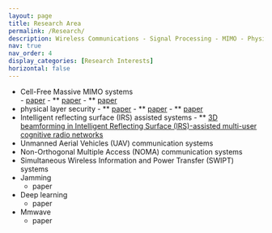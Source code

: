 ```yaml
---
layout: page
title: Research Area
permalink: /Research/
description: Wireless Communications - Signal Processing - MIMO - Physical Layer Security
nav: true
nav_order: 4
display_categories: [Research Interests]
horizontal: false
---
```



- Cell-Free Massive MIMO systems
    <br>  - [paper](https://ieeexplore.ieee.org/abstract/document/10012721)
      - ** [paper](https://ieeexplore.ieee.org/abstract/document/10177930)
      - ** [paper](https://ieeexplore.ieee.org/abstract/document/9345873)
- physical layer security
      - ** [paper](https://ieeexplore.ieee.org/abstract/document/10032287/)
      - ** [paper](https://www.sciencedirect.com/science/article/abs/pii/S1874490721001737)
      - ** [paper](https://link.springer.com/article/10.1007/s11277-016-3865-9)
- Intelligent reflecting surface (IRS) assisted systems
       - ** [3D beamforming in Intelligent Reflecting Surface (IRS)-assisted multi-user cognitive radio networks](https://www.sciencedirect.com/science/article/abs/pii/S1874490722002282)
- Unmanned Aerial Vehicles (UAV) communication systems
- Non-Orthogonal Multiple Access (NOMA) communication systems
- Simultaneous Wireless Information and Power Transfer (SWIPT) systems
- Jamming
     - paper
- Deep learning
     - paper
- Mmwave
    - paper
